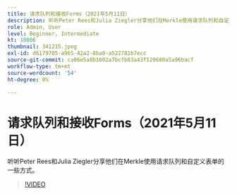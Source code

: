 ```yaml
---
title: 请求队列和接收Forms（2021年5月11日）
description: 听听Peter Rees和Julia Ziegler分享他们在Merkle使用请求队列和自定义表单的一些方式。
role: Admin, User
level: Beginner, Intermediate
kt: 10006
thumbnail: 341215.jpeg
exl-id: d6179705-a965-42a2-8ba0-a522781b7ecc
source-git-commit: ca06e5a8b1602a7bcfb83a43f529680a5a96bacf
workflow-type: tm+mt
source-wordcount: '54'
ht-degree: 0%

---
```


# 请求队列和接收Forms（2021年5月11日）

听听Peter Rees和Julia Ziegler分享他们在Merkle使用请求队列和自定义表单的一些方式。

>[!VIDEO](https://video.tv.adobe.com/v/341215/?quality=12&learn=on)
